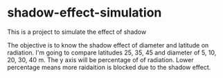# shadow-effect-simulation
This is a project to simulate the effect of shadow

The objective is to know the shadow effect of diameter and latitude on radiation. I'm going to compare latitudes 25, 35, 45 and diameter of 5, 10, 20, 30, 40 m. 
The y axis will be percentage of of radiation. Lower percentage means more raidaition is blocked due to the shadow effect.  
